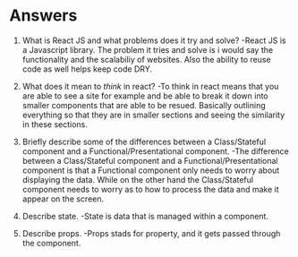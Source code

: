 # Answers

1.  What is React JS and what problems does it try and solve?
-React JS is a Javascript library. The problem it tries and solve is i would say the functionality and the scalabiliy of websites.
Also the ability to reuse code as well helps keep code DRY.

2.  What does it mean to _think_ in react?
-To think in react means that you are able to see a site for example and be able to break it down into smaller components that are able to be resued.
Basically outlining everything so that they are in smaller sections and seeing the similarity in these sections.

3.  Briefly describe some of the differences between a Class/Stateful component and a Functional/Presentational component.
-The difference between a Class/Stateful component and a Functional/Presentational component is that a Functional component only needs to worry about displaying the data. While on the other hand the Class/Stateful component needs to worry as to how to process the data and make it appear on the screen.

4.  Describe state.
-State is data that is managed within a component.

5.  Describe props.
-Props stads for property, and it gets passed through the component.